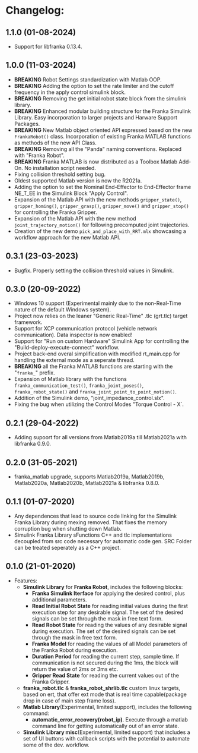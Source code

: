 # Changelog:

## 1.1.0 (01-08-2024)

   - Support for libfranka 0.13.4.

## 1.0.0 (11-03-2024)
    
   - **BREAKING** Robot Settings standardization with Matlab OOP.
   - **BREAKING** Adding the option to set the rate limiter and the cutoff frequency in the apply control simulink block.
   - **BREAKING** Removing the get initial robot state block from the simulink library.
   - **BREAKING** Enhanced modular building structure for the Franka Simulink Library. Easy incorporation to larger projects and Harware Support Packages.
   - **BREAKING** New Matlab object oriented API expressed based on the new `FrankaRobot()` class. Incorporation of existing Franka MATLAB functions as methods of the new API Class.
   - **BREAKING** Removing all the "Panda" naming conventions. Replaced with "Franka Robot".
   - **BREAKING** Franka MATLAB is now distributed as a Toolbox Matlab Add-On. No installation script needed.
   - Fixing collision threshold setting bug.
   - Oldest supported Matlab version is now the R2021a.
   - Adding the option to set the Nominal End-Effector to End-Effector frame NE_T_EE in the Simulink Block "Apply Control".
   - Expansion of the Matlab API with the new methods `gripper_state()`, `gripper_homing()`, `gripper_grasp()`, `gripper_move()` and `gripper_stop()` for controlling the Franka Gripper.
   - Expansion of the Matlab API with the new method `joint_trajectory_motion()` for following precomputed joint trajectories.
   - Creation of the new demo `pick_and_place_with_RRT.mlx` showcasing a workflow approach for the new Matlab API.

## 0.3.1 (23-03-2023)

   - Bugfix. Properly setting the collision threshold values in Simulink.

## 0.3.0 (20-09-2022)

   - Windows 10 support (Experimental mainly due to the non-Real-Time nature of the default Windows system).
   - Project now relies on the leaner "Generic Real-Time" .tlc (grt.tlc) target framework.
   - Support for XCP communication protocol (vehicle network communication). Data inspector is now enabled!
   - Support for "Run on custom Hardware" Simulink App for controlling the "Build-deploy-execute-connect" workflow. 
   - Project back-end overal simplification with modified rt_main.cpp for handling the external mode as a seperate thread.
   - **BREAKING** all the Franka MATLAB functions are starting with the "`franka_`" prefix.
   - Expansion of Matlab library with the functions `franka_communication_test()`, `franka_joint_poses()`, `franka_robot_state()` and `franka_joint_point_to_point_motion()`.
   - Addition of the Simulink demo, "joint_impedance_control.slx".
   - Fixing the bug when utilizing the Control Modes "Torque Control - X`.

## 0.2.1 (29-04-2022)

   - Adding supoort for all versions from Matlab2019a till Matlab2021a with libfranka 0.9.0.

## 0.2.0 (31-05-2021)

   - franka_matlab upgrade, supports Matlab2019a, Matlab2019b, Matlab2020a, Matlab2020b, Matlab2021a & libfranka 0.8.0.

## 0.1.1 (01-07-2020)

   - Any dependences that lead to source code linking for the Simulink Franka Library during mexing removed. That fixes the memory corruption
     bug when shutting down Matlab.
   - Simulink Franka Library sFunctions C++ and tlc implementations decoupled from src code necessary for automatic code gen. SRC Folder can be treated seperately as a C++ project.

## 0.1.0 (21-01-2020)
  
  - Features:
    - **Simulink Library** for **Franka Robot**, includes the following blocks:
        - **Franka Simulink Iterface** for applying the desired control, plus additional parameters.
        - **Read Initial Robot State** for reading initial values during the first execution step for any desirable signal. The set of the desired signals can be set through the mask in free text form.
        - **Read Robot State** for reading the values of any desirable signal during execution. The set of the desired signals can be set through the mask in free text form.
        - **Franka Model** for reading the values of all Model parameters of the Franka Robot during execution.
        - **Duration Period** for reading the current step, sample time. If communication is not secured during the 1ms, the block will return the value of 2ms or 3ms etc.
        - **Gripper Read State** for reading the current values out of the Franka Gripper.
    - **franka_robot.tlc** & **franka_robot_shrlib.tlc** custom linux targets, based on ert, that offer ext mode that is real time capable(package drop in case of main step frame loss).
    - **Matlab Library**(Experimental, limited support), includes the following command:
        - **automatic_error_recovery(robot_ip)**. Execute through a matlab command line for getting automatically out of an error state.
    - **Simulink Library misc**(Experimental, limited support) that includes a set of UI buttons with callback scripts with the potential to automate some of the dev. workflow.
